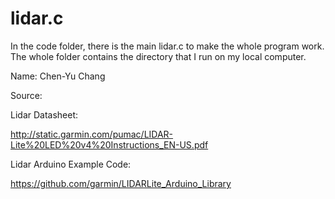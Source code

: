 # lidar.c

In the code folder, there is the main lidar.c to make the whole program work. The whole folder contains the directory that I run on my local computer.

Name: Chen-Yu Chang

Source:

Lidar Datasheet:

http://static.garmin.com/pumac/LIDAR-Lite%20LED%20v4%20Instructions_EN-US.pdf

Lidar Arduino Example Code:

https://github.com/garmin/LIDARLite_Arduino_Library
